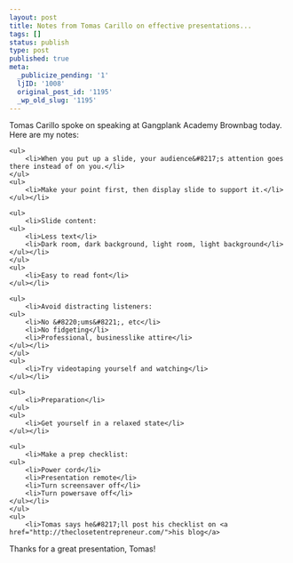 ```yaml
---
layout: post
title: Notes from Tomas Carillo on effective presentations...
tags: []
status: publish
type: post
published: true
meta:
  _publicize_pending: '1'
  ljID: '1008'
  original_post_id: '1195'
  _wp_old_slug: '1195'
---
```

<p>Tomas Carillo spoke on speaking at Gangplank Academy Brownbag today.  Here are my notes:</p>

<!--more-->

	<ul>
		<li>When you put up a slide, your audience&#8217;s attention goes there instead of on you.</li>
	</ul>
	<ul>
		<li>Make your point first, then display slide to support it.</li>
	</ul></li>

	<ul>
		<li>Slide content:
	<ul>
		<li>Less text</li>
		<li>Dark room, dark background, light room, light background</li>
	</ul></li>
	</ul>
	<ul>
		<li>Easy to read font</li>
	</ul></li>

	<ul>
		<li>Avoid distracting listeners:
	<ul>
		<li>No &#8220;ums&#8221;, etc</li>
		<li>No fidgeting</li>
		<li>Professional, businesslike attire</li>
	</ul></li>
	</ul>
	<ul>
		<li>Try videotaping yourself and watching</li>
	</ul></li>

	<ul>
		<li>Preparation</li>
	</ul>
	<ul>
		<li>Get yourself in a relaxed state</li>
	</ul></li>

	<ul>
		<li>Make a prep checklist:
	<ul>
		<li>Power cord</li>
		<li>Presentation remote</li>
		<li>Turn screensaver off</li>
		<li>Turn powersave off</li>
	</ul></li>
	</ul>
	<ul>
		<li>Tomas says he&#8217;ll post his checklist on <a href="http://theclosetentrepreneur.com/">his blog</a>

<p>Thanks for a great presentation, Tomas!</p>


 
